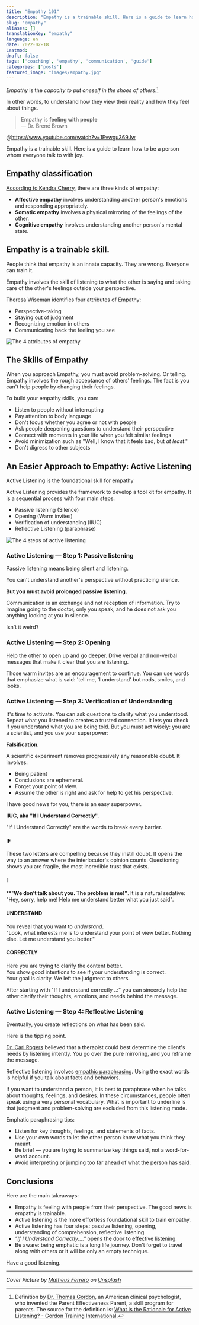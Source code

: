 ```yaml
---
title: "Empathy 101"
description: "Empathy is a trainable skill. Here is a guide to learn how to be a person whom everyone talks to with joy."
slug: "empathy"
aliases: []
translationKey: "empathy"
language: en
date: 2022-02-18
Lastmod: 
draft: false 
tags: ['coaching', 'empathy', 'communication', 'guide']
categories: ['posts']
featured_image: "images/empathy.jpg"
---
```

*Empathy* is the *capacity to put oneself in the shoes of others*.[^1]

In other words, to understand how they view their reality and how they feel about things.

> Empathy is **feeling with people**
> <br>&mdash; Dr. Brené Brown

@https://www.youtube.com/watch?v=1Evwgu369Jw

Empathy is a trainable skill. Here is a guide to learn how to be a person whom everyone talk to with joy.
## Empathy classification
[According to Kendra Cherry](https://www.verywellmind.com/what-is-empathy-2795562), there are three kinds of empathy:

* **Affective empathy** involves understanding another person's emotions and responding appropriately.
* **Somatic empathy** involves a physical mirroring of the feelings of the other.
* **Cognitive empathy** involves understanding another person's mental state.

## Empathy is a trainable skill.
People think that empathy is an innate capacity. They are wrong. Everyone can train it.

Empathy involves the skill of listening to what the other is saying and taking care of the other's feelings outside your perspective.

Theresa Wiseman identifies four attributes of Empathy:
* Perspective-taking
* Staying out of judgment
* Recognizing emotion in others
* Communicating back the feeling you see

![The 4 attributes of empathy](/images/4-attributes-empathy.png "Graphic by the author")

## The Skills of Empathy
When you approach Empathy, you must avoid problem-solving. Or telling. Empathy involves the rough acceptance of others' feelings. The fact is you can't help people by changing their feelings.

To build your empathy skills, you can:
* Listen to people without interrupting
* Pay attention to body language
* Don't focus whether you agree or not with people
* Ask people deepening questions to understand their perspective
* Connect with moments in your life when you felt similar feelings
* Avoid minimization such as "Well, I know that it feels bad, but *at least*."
* Don't digress to other subjects
## An Easier Approach to Empathy: Active Listening
Active Listening is the foundational skill for empathy

Active Listening provides the framework to develop a tool kit for empathy.
It is a sequential process with four main steps.
* Passive listening (Silence)
* Opening (Warm invites)
* Verification of understanding (IIUC)
* Reflective Listening (paraphrase)

![The 4 steps of active listening](/images/4-steps-active-listening.png "Graphic by the author")

### Active Listening — Step 1: Passive listening
Passive listening means being silent and listening.

You can't understand another's perspective without practicing silence.

**But you must avoid prolonged passive listening.**

Communication is an exchange and not reception of information. Try to imagine going to the doctor, only you speak, and he does not ask you anything looking at you in silence.

Isn't it weird?
### Active Listening — Step 2: Opening
Help the other to open up and go deeper.
Drive verbal and non-verbal messages that make it clear that you are listening.

Those warm invites are an encouragement to continue. You can use words that emphasize what is said: 'tell me, 'I understand' but nods, smiles, and looks.
### Active Listening — Step 3: Verification of Understanding
It's time to activate.
You can ask questions to clarify what you understood. Repeat what you listened to creates a trusted connection.
It lets you check if you understand what you are being told.
But you must act wisely: you are a scientist, and you use your superpower:

**Falsification**.

A scientific experiment removes progressively any reasonable doubt. It involves:
* Being patient
* Conclusions are ephemeral.
* Forget your point of view.
* Assume the other is right and ask for help to get his perspective.

I have good news for you, there is an easy superpower.

**IIUC, aka "If I Understand Correctly".**

"If I Understand Correctly" are the words to break every barrier.
#### **IF**
These two letters are compelling because they instill doubt.
It opens the way to an answer where the interlocutor's opinion counts.
Questioning shows you are fragile, the most incredible trust that exists.
#### **I**
**"**We don't talk about you. The problem is me!"**. It is a natural sedative: "Hey, sorry, help me! Help me understand better what you just said".

#### **UNDERSTAND**
You reveal that you want to *understand*.  
"Look, what interests me is to understand your point of view better. Nothing else. Let me understand you better."
#### **CORRECTLY**
Here you are trying to clarify the content better.  
You show good intentions to see if your understanding is correct.  
Your goal is clarity. We left the judgment to others.

After starting with "If I understand correctly ..:" you can sincerely help the other clarify their thoughts, emotions, and needs behind the message.

### Active Listening — Step 4: Reflective Listening
Eventually, you create reflections on what has been said.

Here is the tipping point.

[Dr. Carl Rogers](https://psychology.jrank.org/pages/536/Reflective-Listening.html#ixzz7KxNv46oc) believed that a therapist could best determine the client's needs by listening intently.
You go over the pure mirroring, and you reframe the message.

Reflective listening involves [empathic paraphrasing](https://doi.org/10.3389/fpsyg.2012.00482). Using the exact words is helpful if you talk about facts and behaviors.

If you want to understand a person, it is best to paraphrase when he talks about thoughts, feelings, and desires. In these circumstances, people often speak using a very personal vocabulary. What is important to underline is that judgment and problem-solving are excluded from this listening mode.

Emphatic paraphrasing tips:
* Listen for key thoughts, feelings, and statements of facts.
* Use your own words to let the other person know what you think they meant.
* Be brief — you are trying to summarize key things said, not a word-for-word account.
* Avoid interpreting or jumping too far ahead of what the person has said.

## Conclusions
Here are the main takeaways:
- Empathy is feeling with people from their perspective. The good news is empathy is trainable.
- Active listening is the more effortless foundational skill to train empathy.
- Active listening has four steps: passive listening, opening, understanding of comprehension, reflective listening.
- *"If I Understand Correctly:…"* opens the door to effective listening.
- Be aware: being emphatic is a long life journey. Don't forget to travel along with others or it will be only an empty technique.

Have a good listening.

---

*Cover Picture by <a href="https://unsplash.com/it/@matheusferrero?utm_content=creditCopyText&utm_medium=referral&utm_source=unsplash">Matheus Ferrero</a> on <a href="https://unsplash.com/it/foto/persona-che-si-tiene-per-mano-yfmjALh1S6s?utm_content=creditCopyText&utm_medium=referral&utm_source=unsplash">Unsplash</a>*
      

[^1]: Definition by [Dr. Thomas Gordon](https://en.wikipedia.org/wiki/Thomas_Gordon_(psychologist)), an American clinical psychologist, who invented the Parent Effectiveness Parent, a skill program for parents. The source for the definition is: [What is the Rationale for Active Listening? - Gordon Training International](https://www.gordontraining.com/leadership/what-is-the-rationale-for-active-listening/).